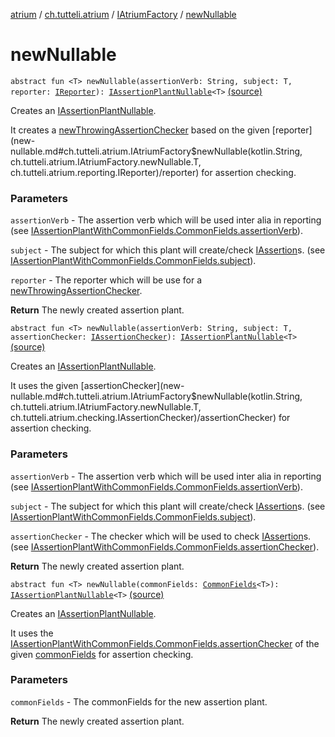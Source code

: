 [atrium](../../index.md) / [ch.tutteli.atrium](../index.md) / [IAtriumFactory](index.md) / [newNullable](.)

# newNullable

`abstract fun <T> newNullable(assertionVerb: String, subject: T, reporter: `[`IReporter`](../../ch.tutteli.atrium.reporting/-i-reporter/index.md)`): `[`IAssertionPlantNullable`](../../ch.tutteli.atrium.creating/-i-assertion-plant-nullable/index.md)`<T>` [(source)](https://github.com/robstoll/atrium/tree/master/atrium-api/src/main/kotlin/ch/tutteli/atrium/IAtriumFactory.kt#L126)

Creates an [IAssertionPlantNullable](../../ch.tutteli.atrium.creating/-i-assertion-plant-nullable/index.md).

It creates a [newThrowingAssertionChecker](new-throwing-assertion-checker.md) based on the given [reporter](new-nullable.md#ch.tutteli.atrium.IAtriumFactory$newNullable(kotlin.String, ch.tutteli.atrium.IAtriumFactory.newNullable.T, ch.tutteli.atrium.reporting.IReporter)/reporter) for assertion checking.

### Parameters

`assertionVerb` - The assertion verb which will be used inter alia in reporting
    (see [IAssertionPlantWithCommonFields.CommonFields.assertionVerb](../../ch.tutteli.atrium.creating/-i-assertion-plant-with-common-fields/-common-fields/assertion-verb.md)).

`subject` - The subject for which this plant will create/check [IAssertion](../../ch.tutteli.atrium.assertions/-i-assertion/index.md)s.
    (see [IAssertionPlantWithCommonFields.CommonFields.subject](../../ch.tutteli.atrium.creating/-i-assertion-plant-with-common-fields/-common-fields/subject.md)).

`reporter` - The reporter which will be use for a [newThrowingAssertionChecker](new-throwing-assertion-checker.md).

**Return**
The newly created assertion plant.

`abstract fun <T> newNullable(assertionVerb: String, subject: T, assertionChecker: `[`IAssertionChecker`](../../ch.tutteli.atrium.checking/-i-assertion-checker/index.md)`): `[`IAssertionPlantNullable`](../../ch.tutteli.atrium.creating/-i-assertion-plant-nullable/index.md)`<T>` [(source)](https://github.com/robstoll/atrium/tree/master/atrium-api/src/main/kotlin/ch/tutteli/atrium/IAtriumFactory.kt#L142)

Creates an [IAssertionPlantNullable](../../ch.tutteli.atrium.creating/-i-assertion-plant-nullable/index.md).

It uses the given [assertionChecker](new-nullable.md#ch.tutteli.atrium.IAtriumFactory$newNullable(kotlin.String, ch.tutteli.atrium.IAtriumFactory.newNullable.T, ch.tutteli.atrium.checking.IAssertionChecker)/assertionChecker) for assertion checking.

### Parameters

`assertionVerb` - The assertion verb which will be used inter alia in reporting
    (see [IAssertionPlantWithCommonFields.CommonFields.assertionVerb](../../ch.tutteli.atrium.creating/-i-assertion-plant-with-common-fields/-common-fields/assertion-verb.md)).

`subject` - The subject for which this plant will create/check [IAssertion](../../ch.tutteli.atrium.assertions/-i-assertion/index.md)s.
    (see [IAssertionPlantWithCommonFields.CommonFields.subject](../../ch.tutteli.atrium.creating/-i-assertion-plant-with-common-fields/-common-fields/subject.md)).

`assertionChecker` - The checker which will be used to check [IAssertion](../../ch.tutteli.atrium.assertions/-i-assertion/index.md)s.
    (see [IAssertionPlantWithCommonFields.CommonFields.assertionChecker](../../ch.tutteli.atrium.creating/-i-assertion-plant-with-common-fields/-common-fields/assertion-checker.md)).

**Return**
The newly created assertion plant.

`abstract fun <T> newNullable(commonFields: `[`CommonFields`](../../ch.tutteli.atrium.creating/-i-assertion-plant-with-common-fields/-common-fields/index.md)`<T>): `[`IAssertionPlantNullable`](../../ch.tutteli.atrium.creating/-i-assertion-plant-nullable/index.md)`<T>` [(source)](https://github.com/robstoll/atrium/tree/master/atrium-api/src/main/kotlin/ch/tutteli/atrium/IAtriumFactory.kt#L153)

Creates an [IAssertionPlantNullable](../../ch.tutteli.atrium.creating/-i-assertion-plant-nullable/index.md).

It uses the [IAssertionPlantWithCommonFields.CommonFields.assertionChecker](../../ch.tutteli.atrium.creating/-i-assertion-plant-with-common-fields/-common-fields/assertion-checker.md) of the given [commonFields](new-nullable.md#ch.tutteli.atrium.IAtriumFactory$newNullable(ch.tutteli.atrium.creating.IAssertionPlantWithCommonFields.CommonFields((ch.tutteli.atrium.IAtriumFactory.newNullable.T)))/commonFields) for assertion checking.

### Parameters

`commonFields` - The commonFields for the new assertion plant.

**Return**
The newly created assertion plant.

